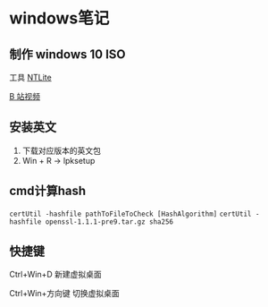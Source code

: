 ﻿# windows笔记

## 制作 windows 10 ISO

工具 [NTLite](https://www.ntlite.com/download/)

[B 站视频](https://www.bilibili.com/video/av43379038)

## 安装英文

1. 下载对应版本的英文包
2. Win + R -> lpksetup

## cmd计算hash
`certUtil -hashfile pathToFileToCheck [HashAlgorithm]`
`certUtil -hashfile openssl-1.1.1-pre9.tar.gz sha256`

## 快捷键

Ctrl+Win+D 新建虚拟桌面

Ctrl+Win+方向键 切换虚拟桌面





